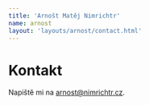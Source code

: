 ```yaml
---
title: 'Arnošt Matěj Nimrichtr'
name: arnost
layout: 'layouts/arnost/contact.html'
---
```


# Kontakt

Napiště mi na [arnost@nimrichtr.cz](mailto:arnost@nimrichtr.cz).